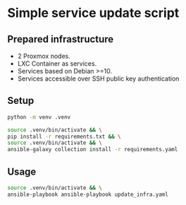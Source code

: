 # Simple service update script #

## Prepared infrastructure ##

- 2 Proxmox nodes.
- LXC Container as services.
- Services based on Debian >=10.
- Services accessible over SSH public key authentication

## Setup ##

```sh
python -m venv .venv
```

```sh
source .venv/bin/activate && \
pip install -r requirements.txt && \
source .venv/bin/activate && \
ansible-galaxy collection install -r requirements.yaml
```

## Usage ##

```sh
source .venv/bin/activate && \
ansible-playbook ansible-playbook update_infra.yaml
```
